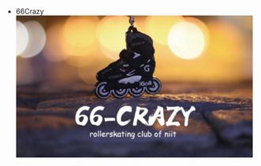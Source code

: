 * 66Crazy
![Rollerskating](https://github.com/GitHub-fly/java-web/blob/master/book-online/web/img/user1.jpg)
